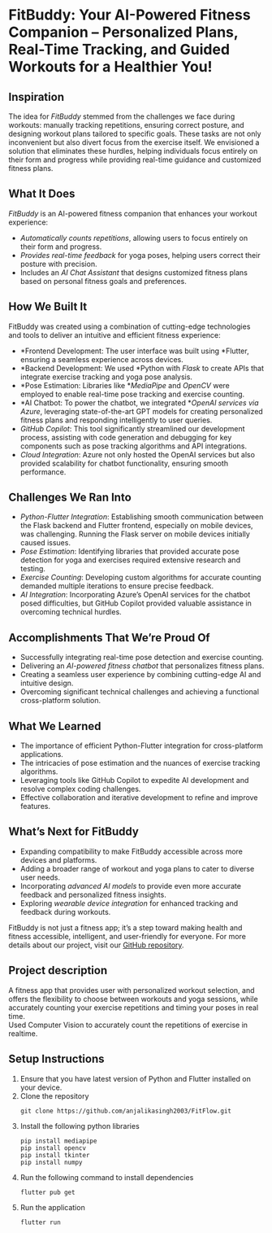 # FitBuddy: Your AI-Powered Fitness Companion – Personalized Plans, Real-Time Tracking, and Guided Workouts for a Healthier You!
## Inspiration  
The idea for *FitBuddy* stemmed from the challenges we face during workouts: manually tracking repetitions, ensuring correct posture, and designing workout plans tailored to specific goals. These tasks are not only inconvenient but also divert focus from the exercise itself. We envisioned a solution that eliminates these hurdles, helping individuals focus entirely on their form and progress while providing real-time guidance and customized fitness plans.

## What It Does  
*FitBuddy* is an AI-powered fitness companion that enhances your workout experience:  
- *Automatically counts repetitions*, allowing users to focus entirely on their form and progress.  
- *Provides real-time feedback* for yoga poses, helping users correct their posture with precision.  
- Includes an *AI Chat Assistant* that designs customized fitness plans based on personal fitness goals and preferences.  

## How We Built It  
FitBuddy was created using a combination of cutting-edge technologies and tools to deliver an intuitive and efficient fitness experience:  
- *Frontend Development: The user interface was built using *Flutter, ensuring a seamless experience across devices.  
- *Backend Development: We used *Python with *Flask* to create APIs that integrate exercise tracking and yoga pose analysis.  
- *Pose Estimation: Libraries like **MediaPipe* and *OpenCV* were employed to enable real-time pose tracking and exercise counting.  
- *AI Chatbot: To power the chatbot, we integrated **OpenAI services via Azure*, leveraging state-of-the-art GPT models for creating personalized fitness plans and responding intelligently to user queries.  
- *GitHub Copilot*: This tool significantly streamlined our development process, assisting with code generation and debugging for key components such as pose tracking algorithms and API integrations.  
- *Cloud Integration*: Azure not only hosted the OpenAI services but also provided scalability for chatbot functionality, ensuring smooth performance.  

## Challenges We Ran Into  
- *Python-Flutter Integration*: Establishing smooth communication between the Flask backend and Flutter frontend, especially on mobile devices, was challenging. Running the Flask server on mobile devices initially caused issues.  
- *Pose Estimation*: Identifying libraries that provided accurate pose detection for yoga and exercises required extensive research and testing.  
- *Exercise Counting*: Developing custom algorithms for accurate counting demanded multiple iterations to ensure precise feedback.  
- *AI Integration*: Incorporating Azure’s OpenAI services for the chatbot posed difficulties, but GitHub Copilot provided valuable assistance in overcoming technical hurdles.  

## Accomplishments That We’re Proud Of  
- Successfully integrating real-time pose detection and exercise counting.  
- Delivering an *AI-powered fitness chatbot* that personalizes fitness plans.  
- Creating a seamless user experience by combining cutting-edge AI and intuitive design.  
- Overcoming significant technical challenges and achieving a functional cross-platform solution.  

## What We Learned  
- The importance of efficient Python-Flutter integration for cross-platform applications.  
- The intricacies of pose estimation and the nuances of exercise tracking algorithms.  
- Leveraging tools like GitHub Copilot to expedite AI development and resolve complex coding challenges.  
- Effective collaboration and iterative development to refine and improve features.  

## What’s Next for FitBuddy  
- Expanding compatibility to make FitBuddy accessible across more devices and platforms.  
- Adding a broader range of workout and yoga plans to cater to diverse user needs.  
- Incorporating *advanced AI models* to provide even more accurate feedback and personalized fitness insights.  
- Exploring *wearable device integration* for enhanced tracking and feedback during workouts.  

FitBuddy is not just a fitness app; it’s a step toward making health and fitness accessible, intelligent, and user-friendly for everyone. For more details about our project, visit our [GitHub repository](https://github.com/anjalikasingh2003/FitBuddy.git).

## Project description
A fitness app that provides user with personalized workout selection, and offers the flexibility to choose between workouts and yoga sessions, while accurately counting your exercise repetitions and timing your poses in real time. <br/>
Used Computer Vision to accurately count the repetitions of exercise in realtime.
## Setup Instructions
1. Ensure that you have latest version of Python and Flutter installed on your device.
2. Clone the repository
   ```
   git clone https://github.com/anjalikasingh2003/FitFlow.git
   ```
3. Install the following python libraries
   ```
   pip install mediapipe
   pip install opencv
   pip install tkinter
   pip install numpy
   ```
4. Run the following command to install dependencies
   ```
   flutter pub get
   ```
5. Run the application
   ```
   flutter run
   ```



